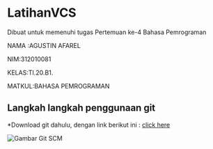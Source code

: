 # LatihanVCS
Dibuat untuk memenuhi tugas Pertemuan ke-4 Bahasa Pemrograman

NAMA :AGUSTIN AFAREL

NIM:312010081

KELAS:TI.20.B1.

MATKUL:BAHASA PEMROGRAMAN

## Langkah langkah penggunaan git

*Download git dahulu, dengan link berikut ini : [click here](https://git-scm.com)

![Gambar Git SCM](Picture/Git-Scm.PNG)



